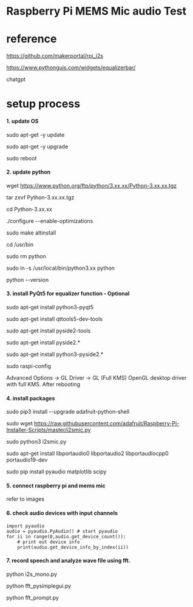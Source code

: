 # Raspberry Pi MEMS Mic audio Test
# reference 
https://github.com/makerportal/rpi_i2s

https://www.pythonguis.com/widgets/equalizerbar/

chatgpt


# setup process
#### 1. update OS

sudo apt-get -y update

sudo apt-get -y upgrade

sudo reboot

#### 2. update python

wget https://www.python.org/ftp/python/3.xx.xx/Python-3.xx.xx.tgz

tar zxvf Python-3.xx.xx.tgz

cd Python-3.xx.xx

./configure --enable-optimizations

sudo make altinstall

cd /usr/bin

sudo rm python

sudo ln -s /usr/local/bin/python3.xx python

python --version



#### 3. install PyQt5 for equalizer function - Optional

sudo apt-get install python3-pyqt5

sudo apt-get install qttools5-dev-tools

sudo apt-get install pyside2-tools

sudo apt-get install pyside2.*

sudo apt-get install python3-pyside2.*

sudo raspi-config

Advanced Options -> GL Driver -> GL (Full KMS) OpenGL desktop driver with full KMS. After rebooting

#### 4. install packages

sudo pip3 install --upgrade adafruit-python-shell</br>

sudo wget https://raw.githubusercontent.com/adafruit/Raspberry-Pi-Installer-Scripts/master/i2smic.py</br>

sudo python3 i2smic.py</br>

sudo apt-get install libportaudio0 libportaudio2 libportaudiocpp0 portaudio19-dev</br>

sudo pip install pyaudio matplotlib scipy</br>

#### 5. connect raspberry pi and mems mic

refer to images

#### 6. check audio devices with input channels

    import pyaudio
    audio = pyaudio.PyAudio() # start pyaudio
    for ii in range(0,audio.get_device_count()):
        # print out device info
        print(audio.get_device_info_by_index(ii))

#### 7. record speech and analyze wave file using fft.
python i2s_mono.py

python fft_pysimplegui.py

python fft_prompt.py
